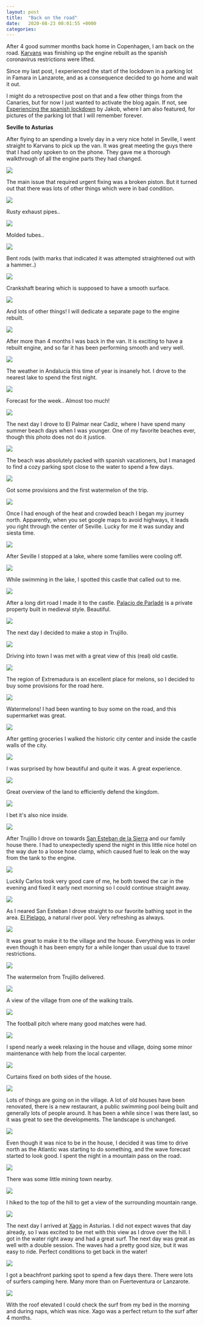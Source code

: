 ```yaml
---
layout: post
title:  "Back on the road"
date:   2020-08-23 00:01:55 +0000
categories:
---
```


After 4 good summer months back home in Copenhagen, I am back on the road. [Karvans](https://karvans.com) was finishing up the engine rebuilt as the spanish coronavirus restrictions were lifted.  

Since my last post, I experienced the start of the lockdown in a parking lot in Famara in Lanzarote, and as a consequence decided to go home and wait it out.

I might do a retrospective post on that and a few other things from the Canaries, but for now I just wanted to activate the blog again. If not, see [Experiencing the spanish lockdown](https://ruby-on-wheels.github.io/blog/experiencing-the-spanish-lockdown-in-a-van/) by Jakob, where I am also featured, for pictures of the parking lot that I will remember forever.

**Seville to Asturias**

After flying to an spending a lovely day in a very nice hotel in Seville, I went straight to Karvans to pick up the van. It was great meeting the guys there that I had only spoken to on the phone. They gave me a thorough walkthrough of all the engine parts they had changed.

![](/assets/20200820-backontheroad/IMG_5133_resized.JPG)

The main issue that required urgent fixing was a broken piston. But it turned out that there was lots of other things which were in bad condition.  

![](/assets/20200820-backontheroad/IMG_5134_resized.JPG)

Rusty exhaust pipes..

![](/assets/20200820-backontheroad/IMG_5135_resized.JPG)

Molded tubes..

![](/assets/20200820-backontheroad/IMG_5136_resized.JPG)

Bent rods (with marks that indicated it was attempted straightened out with a hammer..)

![](/assets/20200820-backontheroad/IMG_5137_resized.JPG)

Crankshaft bearing which is supposed to have a smooth surface.

![](/assets/20200820-backontheroad/IMG_5139_resized.JPG)

And lots of other things! I will dedicate a separate page to the engine rebuilt.

![](/assets/20200820-backontheroad/IMG_5141_resized.JPG)

After more than 4 months I was back in the van. It is exciting to have a rebuilt engine, and so far it has been performing smooth and very well.

![](/assets/20200820-backontheroad/IMG_5143_resized.JPG)

The weather in Andalucía this time of year is insanely hot. I drove to the nearest lake to spend the first night.

![](/assets/20200820-backontheroad/IMG_5145_resized.jpg)

Forecast for the week.. Almost too much!

![](/assets/20200820-backontheroad/IMG_5154_resized.JPG)

The next day I drove to El Palmar near Cadiz, where I have spend many summer beach days when I was younger. One of my favorite beaches ever, though this photo does not do it justice.

![](/assets/20200820-backontheroad/IMG_5166_resized.JPG)

The beach was absolutely packed with spanish vacationers, but I managed to find a cozy parking spot close to the water to spend a few days.

![](/assets/20200820-backontheroad/IMG_5169_resized.JPG)

Got some provisions and the first watermelon of the trip.

![](/assets/20200820-backontheroad/IMG_5181_resized.JPG)

Once I had enough of the heat and crowded beach I began my journey north. Apparently, when you set google maps to avoid highways, it leads you right through the center of Seville. Lucky for me it was sunday and siesta time.

![](/assets/20200820-backontheroad/IMG_5183_resized.JPG)

After Seville I stopped at a lake, where some families were cooling off.

![](/assets/20200820-backontheroad/IMG_5186_resized.JPG)

While swimming in the lake, I spotted this castle that called out to me.

![](/assets/20200820-backontheroad/IMG_5887_resized.JPG)

After a long dirt road I made it to the castle. [Palacio de Parladé](https://www.google.com/maps/place/Palacio+de+Parlad%C3%A9/@37.6983932,-6.1057506,15z/data=!4m5!3m4!1s0x0:0x1c78166b275046f1!8m2!3d37.6983932!4d-6.1057506) is a private property built in medieval style. Beautiful.

![](/assets/20200820-backontheroad/IMG_5918_resized.JPG)

The next day I decided to make a stop in Trujillo.

![](/assets/20200820-backontheroad/IMG_5914_resized.JPG)

Driving into town I was met with a great view of this (real) old castle.

![](/assets/20200820-backontheroad/IMG_5203_resized.JPG)

The region of Extremadura is an excellent place for melons, so I decided to buy some provisions for the road here.

![](/assets/20200820-backontheroad/IMG_5204_resized.JPG)

Watermelons! I had been wanting to buy some on the road, and this supermarket was great.

![](/assets/20200820-backontheroad/IMG_5205_resized.JPG)

After getting groceries I walked the historic city center and inside the castle walls of the city.

![](/assets/20200820-backontheroad/IMG_5215_resized.JPG)

I was surprised by how beautiful and quite it was. A great experience.

![](/assets/20200820-backontheroad/IMG_5219_resized.JPG)

Great overview of the land to efficiently defend the kingdom.

![](/assets/20200820-backontheroad/IMG_5221_resized.JPG)

I bet it's also nice inside.

![](/assets/20200820-backontheroad/IMG_5258_resized.JPG)

After Trujillo I drove on towards [San Esteban de la Sierra](https://www.google.dk/maps/place/37671+San+Esteban+de+la+Sierra,+Salamanca/@40.5908667,-6.6864367,8.62z/data=!4m5!3m4!1s0xd3ef78cedbb9223:0x9efacc0c0d2d05a8!8m2!3d40.5062365!4d-5.9059747) and our family house there. I had to unexpectedly spend the night in this little nice hotel on the way due to a loose hose clamp, which caused fuel to leak on the way from the tank to the engine.

![](/assets/20200820-backontheroad/IMG_5259_resized.JPG)

Luckily Carlos took very good care of me, he both towed the car in the evening and fixed it early next morning so I could continue straight away.

![](/assets/20200820-backontheroad/IMG_5293_resized.JPG)

As I neared San Esteban I drove straight to our favorite bathing spot in the area. [El Pielago](https://www.google.dk/maps/place/El+Pielago/@40.5105771,-5.9474363,15.64z/data=!4m5!3m4!1s0xd3ef64d0dd11005:0xd75ffa0596e475d3!8m2!3d40.5110164!4d-5.9430894), a natural river pool. Very refreshing as always.

![](/assets/20200820-backontheroad/IMG_5273_resized.JPG)

It was great to make it to the village and the house. Everything was in order even though it has been empty for a while longer than usual due to travel restrictions.

![](/assets/20200820-backontheroad/IMG_5277_resized.JPG)

The watermelon from Trujillo delivered.

![](/assets/20200820-backontheroad/IMG_5280_resized.JPG)

A view of the village from one of the walking trails.

![](/assets/20200820-backontheroad/IMG_5285_resized.JPG)

The football pitch where many good matches were had.

![](/assets/20200820-backontheroad/IMG_5290_resized.JPG)

I spend nearly a week relaxing in the house and village, doing some minor maintenance with help from the local carpenter.

![](/assets/20200820-backontheroad/IMG_5291_resized.JPG)

Curtains fixed on both sides of the house.

![](/assets/20200820-backontheroad/IMG_5300_resized.JPG)

Lots of things are going on in the village. A lot of old houses have been renovated, there is a new restaurant, a public swimming pool being built and generally lots of people around. It has been a while since I was there last, so it was great to see the developments. The landscape is unchanged.

![](/assets/20200820-backontheroad/IMG_5324_resized.JPG)

Even though it was nice to be in the house, I decided it was time to drive north as the Atlantic was starting to do something, and the wave forecast started to look good. I spent the night in a mountain pass on the road.

![](/assets/20200820-backontheroad/IMG_5308_resized.JPG)

There was some little mining town nearby.

![](/assets/20200820-backontheroad/IMG_5322_resized.JPG)

I hiked to the top of the hill to get a view  of the surrounding mountain range.

![](/assets/20200820-backontheroad/xago-gif.gif)

The next day I arrived at [Xago](https://magicseaweed.com/Xago-Surf-Report/4385/) in Asturias. I did not expect waves that day already, so I was excited to be met with this view as I drove over the hill. I got in the water right away and had a great surf. The next day was great as well with a double session. The waves had a pretty good size, but it was easy to ride. Perfect conditions to get back in the water!

![](/assets/20200820-backontheroad/IMG_5341_resized.JPG)

I got a beachfront parking spot to spend a few days there. There were lots of surfers camping here. Many more than on Fuerteventura or Lanzarote.

![](/assets/20200820-backontheroad/IMG_5961_resized.JPG)

With the roof elevated I could check the surf from my bed in the morning and during naps, which was nice. Xago was a perfect return to the surf after 4 months.

[jekyll]:https://jekyllrb.com/
[ruby-on-wheels]: https://ruby-on-wheels.github.io
